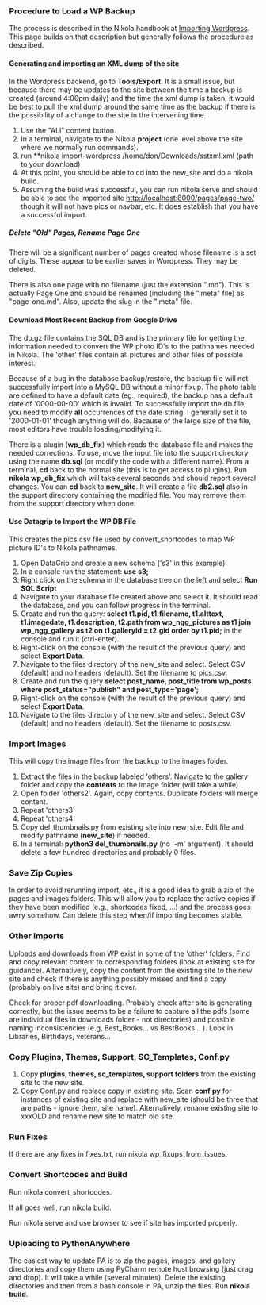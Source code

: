 ### Procedure to Load a WP Backup
The process is described in the Nikola handbook at [Importing Wordpress](https://getnikola.com/handbook.html#importing-your-wordpress-site-into-nikola).
This page builds on that description but generally follows the procedure as described.

#### Generating and importing an XML dump of the site
In the Wordpress backend, go to **Tools/Export**.  It is a small issue, but because there may be updates 
to the site between the time a backup is created (around 4:00pm daily) and the time the xml dump is taken, 
it would be best to pull the xml dump around the same time as the backup if there is the possibility of 
a change to the site in the intervening time.
1. Use the "ALl" content button. 
2. In a terminal, navigate to the Nikola **project** (one level above the site where we normally run
   commands).
3. run **nikola import-wordpress /home/don/Downloads/sstxml.xml (path to your download)
4. At this point, you should be able to cd into the new_site and do a nikola build.
5. Assuming the build was successful, you can run nikola serve and should be able to see the 
   imported site <http://localhost:8000/pages/page-two/> though it will not have pics or navbar, etc. 
   It does establish that you have a successful import.
   
##### Delete "Old" Pages, Rename Page One
There will be a significant number of pages created whose filename is a set of digits.  These appear to 
be earlier saves in Wordpress.  They may be deleted.

There is also one page with no filename (just the extension ".md").  This is actually Page One and should be 
renamed (including the ".meta" file) as "page-one.md".  Also, update the slug in the ".meta" file.

#### Download Most Recent Backup from Google Drive
The db.gz file contains the SQL DB and is the primary file for getting the information 
needed to convert the WP photo ID's to the pathnames needed in Nikola.  The 'other' files 
contain all pictures and other files of possible interest.  

Because of a bug in the database backup/restore, the backup file will not successfully import into 
a MySQL DB without a minor fixup. The photo table are defined to have a default date (eg., required), 
the backup has a default date of '0000-00-00' which is invalid.  To successfully import the db
file, you need to modify **all** occurrences of the date string. I generally set it to '2000-01-01' though 
anything will do.  Because of the large size of the file, most editors have trouble loading/modifying it.

There is a plugin (**wp_db_fix**) which reads the database file and
makes the needed corrections.  To use, move the input file into the support directory using the name
**db.sql** (or modify the code with a different name).  From a terminal, **cd** back to the normal site (this
is to get access to plugins).  Run **nikola wp_db_fix** which 
will take several seconds and should report several changes. You can **cd** back to **new_site**. It will
create a file **db2.sql** also in the support directory containing the modified file.  You may remove
them from the support directory when done.

#### Use Datagrip to Import the WP DB File
This creates the pics.csv file used by convert_shortcodes to map WP picture ID's to Nikola pathnames.
1. Open DataGrip and create a new schema ('s3' in this example).
2. In a console run the statement: **use s3;**
3. Right click on the schema in the database tree on the left and select **Run SQL Script**
4. Navigate to your database file created above and select it.  It should read the database,
   and you can follow progress in the terminal.
5. Create and run the query: **select t1.pid, t1.filename, t1.alttext, t1.imagedate, t1.description, 
   t2.path from wp_ngg_pictures as t1 
   join wp_ngg_gallery as t2 on t1.galleryid = t2.gid order by 
   t1.pid;** in the console and run it (ctrl-enter).
6. Right-click on  the console (with the result of the previous query) and select **Export Data**.
7. Navigate to the files directory of the new_site and select.  Select CSV (default) and no headers (default).
   Set the filename to pics.csv.
8. Create and run the query **select post_name, post_title from wp_posts
   where post_status="publish" and post_type='page';**   
9. Right-click on  the console (with the result of the previous query) and select **Export Data**.
10. Navigate to the files directory of the new_site and select.  Select CSV (default) and no headers (default).
   Set the filename to posts.csv.

### Import Images
This will copy the image files from the backup to the images folder.
1. Extract the files in the backup labeled 'others'. Navigate to the gallery folder and copy the **contents** 
   to the image folder (will take a while)
2. Open folder 'others2'. Again, copy contents.  Duplicate folders will merge content.
3. Repeat 'others3'
4. Repeat 'others4'
5. Copy del_thumbnails.py from existing site into new_site.  Edit file and modify pathname (**new_site**) if needed.
6. In a terminal: **python3 del_thumbnails.py**  (no '-m' argument).  It should delete a few hundred
   directories and probably 0 files.
   
### Save Zip Copies
In order to avoid rerunning import, etc., it is a good idea to grab a zip of the pages and images folders.
This will allow you to replace the active copies if they have been modified (e.g., shortcodes fixed, ...)
and the process goes awry somehow.  Can delete this step when/if importing becomes stable.
   
### Other Imports
Uploads and downloads from WP exist in some of the 'other' folders. Find and copy relevant content to
corresponding folders (look at existing site for guidance).  Alternatively, copy the content from the 
existing site to the new site and check if there is anything possibly missed and find a copy (probably on 
live site) and bring it over.

Check for proper pdf downloading.  Probably check after site is generating correctly, but the issue seems to be
a failure to capture all the pdfs (some are individual files in downloads folder - not directories) and
possible naming inconsistencies (e.g, Best_Books... vs BestBooks... ).  Look in Libraries, Birthdays, veterans...

### Copy Plugins, Themes, Support, SC_Templates, Conf.py 
1. Copy **plugins, themes, sc_templates, support folders** from the existing site to the new site. 
2. Copy Conf.py and replace copy in existing site.  Scan **conf.py** for instances of existing site and replace
   with new_site  (should be three that are paths - ignore them, site name).  Alternatively, rename existing site 
   to xxxOLD and rename new site to match old site.

### Run Fixes
If there are any fixes in fixes.txt, run nikola  wp_fixups_from_issues.


### Convert Shortcodes and Build
Run nikola convert_shortcodes.

If all goes well, run nikola build.

Run nikola serve and use browser to see if site has imported properly.

### Uploading to PythonAnywhere
The easiest way to update PA is to zip the pages, images, and gallery directories
and copy them using PyCharm remote host browsing (just drag and drop). It
will take a while (several minutes). Delete the existing directories and then from a bash console in PA, 
unzip the files.  Run **nikola build**.

   

   

